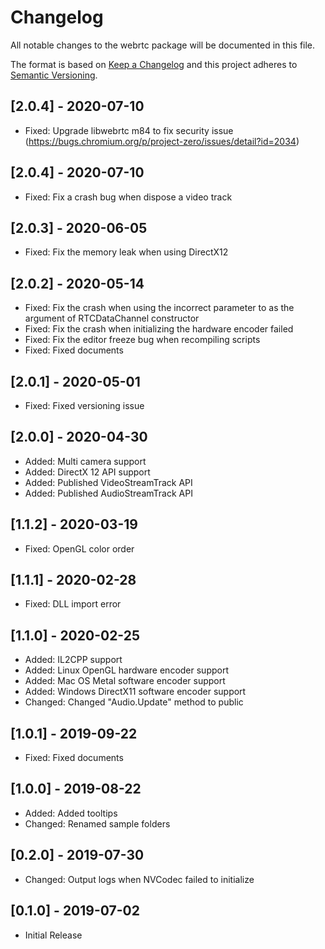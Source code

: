 # Changelog
All notable changes to the webrtc package will be documented in this file.

The format is based on [Keep a Changelog](http://keepachangelog.com/en/1.0.0/)
and this project adheres to [Semantic Versioning](http://semver.org/spec/v2.0.0.html).

## [2.0.4] - 2020-07-10

- Fixed: Upgrade libwebrtc m84 to fix security issue (https://bugs.chromium.org/p/project-zero/issues/detail?id=2034)

## [2.0.4] - 2020-07-10

- Fixed: Fix a crash bug when dispose a video track

## [2.0.3] - 2020-06-05

- Fixed: Fix the memory leak when using DirectX12

## [2.0.2] - 2020-05-14

- Fixed: Fix the crash when using the incorrect parameter to as the argument of RTCDataChannel constructor
- Fixed: Fix the crash when initializing the hardware encoder failed
- Fixed: Fix the editor freeze bug when recompiling scripts
- Fixed: Fixed documents

## [2.0.1] - 2020-05-01

- Fixed: Fixed versioning issue

## [2.0.0] - 2020-04-30

- Added: Multi camera support
- Added: DirectX 12 API support
- Added: Published VideoStreamTrack API
- Added: Published AudioStreamTrack API

## [1.1.2] - 2020-03-19

- Fixed: OpenGL color order

## [1.1.1] - 2020-02-28

- Fixed: DLL import error

## [1.1.0] - 2020-02-25

- Added: IL2CPP support
- Added: Linux OpenGL hardware encoder support
- Added: Mac OS Metal software encoder support
- Added: Windows DirectX11 software encoder support
- Changed: Changed "Audio.Update" method to public

## [1.0.1] - 2019-09-22

- Fixed: Fixed documents

## [1.0.0] - 2019-08-22

- Added: Added tooltips
- Changed: Renamed sample folders

## [0.2.0] - 2019-07-30

- Changed: Output logs when NVCodec failed to initialize

## [0.1.0] - 2019-07-02

- Initial Release